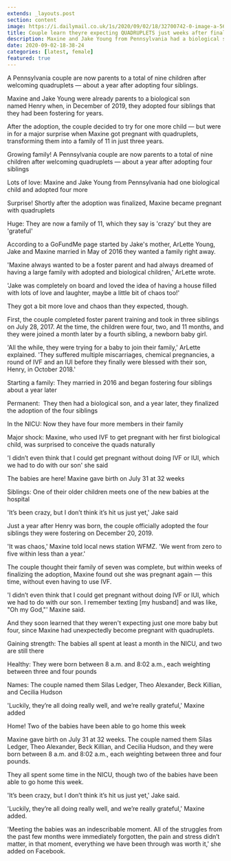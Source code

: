 ```yaml
---
extends: _layouts.post
section: content
image: https://i.dailymail.co.uk/1s/2020/09/02/18/32700742-0-image-a-56_1599066274824.jpg 
title: Couple learn theyre expecting QUADRUPLETS just weeks after finalizing the adoption of four siblings 
description: Maxine and Jake Young from Pennsylvania had a biological son in 2018. They adopted four foster siblings in 2019. Weeks later, Maxine learned she was naturally pregnant with quadruplets. 
date: 2020-09-02-18-38-24 
categories: [latest, female] 
featured: true 
--- 
```

A Pennsylvania couple are now parents to a total of nine children after welcoming quadruplets — about a year after adopting four siblings. 

Maxine and Jake Young were already parents to a biological son named Henry when, in December of 2019, they adopted four siblings that they had been fostering for years.

After the adoption, the couple decided to try for one more child — but were in for a major surprise when Maxine got pregnant with quadruplets, transforming them into a family of 11 in just three years.

Growing family! A Pennsylvania couple are now parents to a total of nine children after welcoming quadruplets — about a year after adopting four siblings

Lots of love: Maxine and Jake Young from Pennsylvania had one biological child and adopted four more

Surprise! Shortly after the adoption was finalized, Maxine became pregnant with quadruplets 

Huge: They are now a family of 11, which they say is 'crazy' but they are 'grateful'

According to a GoFundMe page started by Jake's mother, ArLette Young, Jake and Maxine married in May of 2016 they wanted a family right away. 

'Maxine always wanted to be a foster parent and had always dreamed of having a large family with adopted and biological children,' ArLette wrote. 

'Jake was completely on board and loved the idea of having a house filled with lots of love and laughter, maybe a little bit of chaos too!'

They got a bit more love and chaos than they expected, though.

First, the couple completed foster parent training and took in three siblings on July 28, 2017. At the time, the children were four, two, and 11 months, and they were joined a month later by a fourth sibling, a newborn baby girl.  

'All the while, they were trying for a baby to join their family,' ArLette explained. 'They suffered multiple miscarriages, chemical pregnancies, a round of IVF and an IUI before they finally were blessed with their son, Henry, in October 2018.'

Starting a family: They married in 2016 and began fostering four siblings about a year later

Permanent:  They then had a biological son, and a year later, they finalized the adoption of the four siblings

In the NICU: Now they have four more members in their family

Major shock: Maxine, who used IVF to get pregnant with her first biological child, was surprised to conceive the quads naturally

'I didn’t even think that I could get pregnant without doing IVF or IUI, which we had to do with our son' she said

The babies are here! Maxine gave birth on July 31 at 32 weeks

Siblings: One of their older children meets one of the new babies at the hospital

'It’s been crazy, but I don’t think it’s hit us just yet,' Jake said

Just a year after Henry was born, the couple officially adopted the four siblings they were fostering on December 20, 2019.

'It was chaos,' Maxine told local news station WFMZ. 'We went from zero to five within less than a year.'

The couple thought their family of seven was complete, but within weeks of finalizing the adoption, Maxine found out she was pregnant again — this time, without even having to use IVF.  

'I didn’t even think that I could get pregnant without doing IVF or IUI, which we had to do with our son. I remember texting [my husband] and was like, "Oh my God,"' Maxine said. 

And they soon learned that they weren't expecting just one more baby but four, since Maxine had unexpectedly become pregnant with quadruplets.  

Gaining strength: The babies all spent at least a month in the NICU, and two are still there

Healthy: They were born between 8 a.m. and 8:02 a.m., each weighting between three and four pounds

Names: The couple named them Silas Ledger, Theo Alexander, Beck Killian, and Cecilia Hudson

'Luckily, they’re all doing really well, and we’re really grateful,' Maxine added

Home! Two of the babies have been able to go home this week

Maxine gave birth on July 31 at 32 weeks. The couple named them Silas Ledger, Theo Alexander, Beck Killian, and Cecilia Hudson, and they were born between 8 a.m. and 8:02 a.m., each weighting between three and four pounds.  

They all spent some time in the NICU, though two of the babies have been able to go home this week.

'It’s been crazy, but I don’t think it’s hit us just yet,' Jake said. 

'Luckily, they’re all doing really well, and we’re really grateful,' Maxine added. 

'Meeting the babies was an indescribable moment. All of the struggles from the past few months were immediately forgotten, the pain and stress didn’t matter, in that moment, everything we have been through was worth it,' she added on Facebook. 

